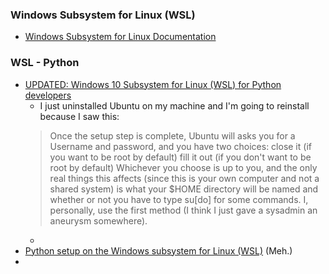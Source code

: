 ### Windows Subsystem for Linux (WSL)
- [Windows Subsystem for Linux Documentation](https://docs.microsoft.com/en-us/windows/wsl/about)
### WSL - Python
- [UPDATED: Windows 10 Subsystem for Linux (WSL) for Python developers](https://www.betteridiot.tech/blog/pop/2019/9/updated-windows-10-subsystem-for-linux-wsl-for-python-developers)
  - I just uninstalled Ubuntu on my machine and I'm going to reinstall because I saw this:
  > Once the setup step is complete, Ubuntu will asks you for a Username and password, and you have two choices:
    > close it (if you want to be root by default)
    > fill it out (if you don't want to be root by default)
  > Whichever you choose is up to you, and the only real things this affects (since this is your own computer and not a shared system) is what your $HOME directory will be named and whether or not you have to type su[do] for some commands.
  > I, personally, use the first method (I think I just gave a sysadmin an aneurysm somewhere).
  - 
- [Python setup on the Windows subsystem for Linux (WSL)](https://medium.com/@rhdzmota/python-development-on-the-windows-subsystem-for-linux-wsl-17a0fa1839d) (Meh.)
-
